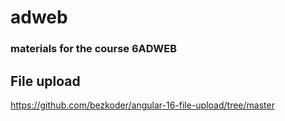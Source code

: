 # adweb

### materials for the course 6ADWEB

## File upload

https://github.com/bezkoder/angular-16-file-upload/tree/master

